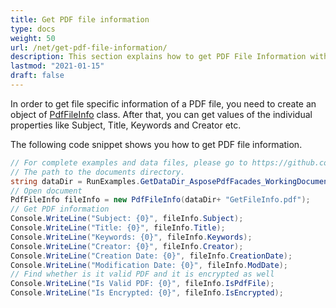 ```yaml
---
title: Get PDF file information
type: docs
weight: 50
url: /net/get-pdf-file-information/
description: This section explains how to get PDF File Information with Aspose.PDF Facades.
lastmod: "2021-01-15"
draft: false
---
```


In order to get file specific information of a PDF file, you need to create an object of [PdfFileInfo](https://apireference.aspose.com/pdf/net/aspose.pdf.facades/pdffileinfo) class. After that, you can get values of the individual properties like Subject, Title, Keywords and Creator etc.

The following code snippet shows you how to get PDF file information.
```csharp
// For complete examples and data files, please go to https://github.com/aspose-pdf/Aspose.Pdf-for-.NET
// The path to the documents directory.
string dataDir = RunExamples.GetDataDir_AsposePdfFacades_WorkingDocuments();
// Open document
PdfFileInfo fileInfo = new PdfFileInfo(dataDir+ "GetFileInfo.pdf");
// Get PDF information
Console.WriteLine("Subject: {0}", fileInfo.Subject);
Console.WriteLine("Title: {0}", fileInfo.Title);
Console.WriteLine("Keywords: {0}", fileInfo.Keywords);
Console.WriteLine("Creator: {0}", fileInfo.Creator);
Console.WriteLine("Creation Date: {0}", fileInfo.CreationDate);
Console.WriteLine("Modification Date: {0}", fileInfo.ModDate);
// Find whether is it valid PDF and it is encrypted as well
Console.WriteLine("Is Valid PDF: {0}", fileInfo.IsPdfFile);
Console.WriteLine("Is Encrypted: {0}", fileInfo.IsEncrypted);
```
